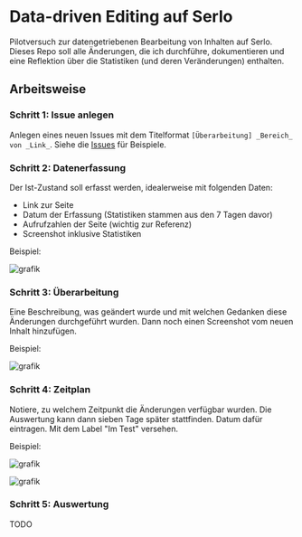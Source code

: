 # Data-driven Editing auf Serlo

Pilotversuch zur datengetriebenen Bearbeitung von Inhalten auf Serlo. Dieses Repo soll alle Änderungen, die ich durchführe, dokumentieren und eine Reflektion über die Statistiken (und deren Veränderungen) enthalten.

## Arbeitsweise

### Schritt 1: Issue anlegen

Anlegen eines neuen Issues mit dem Titelformat `[Überarbeitung] _Bereich_ von _Link_`. Siehe die [Issues](https://github.com/Entkenntnis/serlo-data-driven-editing/issues) für Beispiele.

### Schritt 2: Datenerfassung

Der Ist-Zustand soll erfasst werden, idealerweise mit folgenden Daten:

- Link zur Seite
- Datum der Erfassung (Statistiken stammen aus den 7 Tagen davor)
- Aufrufzahlen der Seite (wichtig zur Referenz)
- Screenshot inklusive Statistiken

Beispiel:

![grafik](https://user-images.githubusercontent.com/13507950/107638068-606f2b00-6c6f-11eb-8ada-bd2dbb65fe63.png)

### Schritt 3: Überarbeitung

Eine Beschreibung, was geändert wurde und mit welchen Gedanken diese Änderungen durchgeführt wurden. Dann noch einen Screenshot vom neuen Inhalt hinzufügen.

Beispiel:

![grafik](https://user-images.githubusercontent.com/13507950/107638150-7977dc00-6c6f-11eb-8d3a-d6b694dccfbd.png)

### Schritt 4: Zeitplan

Notiere, zu welchem Zeitpunkt die Änderungen verfügbar wurden. Die Auswertung kann dann sieben Tage später stattfinden. Datum dafür eintragen. Mit dem Label "Im Test" versehen.

Beispiel:

![grafik](https://user-images.githubusercontent.com/13507950/107638197-87c5f800-6c6f-11eb-82e5-182903e983cc.png)

![grafik](https://user-images.githubusercontent.com/13507950/107638313-b2b04c00-6c6f-11eb-8945-e7c6c544f947.png)

### Schritt 5: Auswertung

TODO
